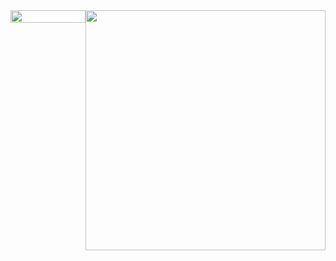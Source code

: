 <div style="display: flex">
  <img width=100% src="https://capsule-render.vercel.app/api?type=waving&color=fcd2f8&height=120&section=header"/>
  <img src="https://pa1.aminoapps.com/5754/7f3a5736e7c933cd67528548d4179094b9cbc75f_hq.gif" style="width: 40vw;">
</div>

